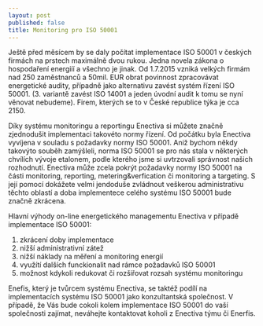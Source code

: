 ```yaml
---
layout: post
published: false
title: Monitoring pro ISO 50001
---
```


Ještě před měsícem by se daly počítat implementace ISO 50001 v českých firmách na prstech maximálně dvou rukou. Jedna novela zákona o hospodaření energiíí a všechno je jinak. Od 1.7.2015 vzniká velkých firmám nad 250 zaměstnanců a 50mil. EUR obrat povinnost zpracovávat energetické audity, případně jako alternativu zavést systém řízení ISO 50001. (3. variantě zavést ISO 14001 a jeden úvodní audit k tomu se nyní věnovat nebudeme). Firem, kterých se to v České republice týka je cca 2150.

Díky systému monitoringu a reportingu Enectiva si můžete značně zjednodušit implementaci takovéto normy řízení. Od počátku byla Enectiva vyvíjena v souladu s požadavky normy ISO 50001. Aniž bychom někdy takovýto souběh zamýšleli, norma ISO 50001 se pro nás stala v některých chvílích vývoje etalonem, podle kterého jsme si uvtrzovali správnost našich rozhodnutí. Enectiva může zcela pokrýt požadavky normy ISO 50001 na části monitoring, reporting, metering&verfication či monitoring a targeting. S její pomocí dokážete velmi jendoduše zvládnout veškerou administrativu těchto oblastí a doba implementece celého systému ISO 50001 bude značně zkrácena.

Hlavní výhody on-line energetického managementu Enectiva v případě implementace ISO 50001:

1. zkrácení doby implementace
2. nižší administrativní zátež
3. nižší náklady na měření a monitoring energií
4. využítí dalších funckionalit nad rámce požadavků ISO 50001
5. možnost kdykoli redukovat či rozšiřovat rozsah systému monitoringu

Enefis, který je tvůrcem systému Enectiva, se taktéž podílí na implementacích systému ISO 50001 jako konzultantská společnost. V případě, že Vás bude cokoli kolem implementace ISO 50001 do vaší společnosti zajímat, neváhejte kontaktovat koholi z Enectiva týmu či Enerfis.
